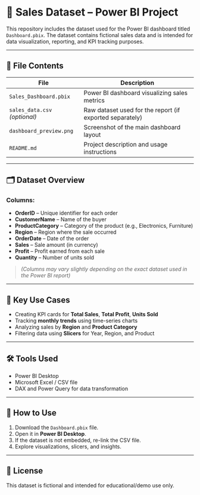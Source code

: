 # 🧾 Sales Dataset – Power BI Project

This repository includes the dataset used for the Power BI dashboard titled `Dashboard.pbix`. The dataset contains fictional sales data and is intended for data visualization, reporting, and KPI tracking purposes.

---

## 📁 File Contents

| File | Description |
|------|-------------|
| `Sales_Dashboard.pbix` | Power BI dashboard visualizing sales metrics |
| `sales_data.csv` *(optional)* | Raw dataset used for the report (if exported separately) |
| `dashboard_preview.png` | Screenshot of the main dashboard layout |
| `README.md` | Project description and usage instructions |

---

## 🗂 Dataset Overview

### Columns:
- **OrderID** – Unique identifier for each order
- **CustomerName** – Name of the buyer
- **ProductCategory** – Category of the product (e.g., Electronics, Furniture)
- **Region** – Region where the sale occurred
- **OrderDate** – Date of the order
- **Sales** – Sale amount (in currency)
- **Profit** – Profit earned from each sale
- **Quantity** – Number of units sold

> *(Columns may vary slightly depending on the exact dataset used in the Power BI report)*

---

## 🧠 Key Use Cases

- Creating KPI cards for **Total Sales**, **Total Profit**, **Units Sold**
- Tracking **monthly trends** using time-series charts
- Analyzing sales by **Region** and **Product Category**
- Filtering data using **Slicers** for Year, Region, and Product

---

## 🛠 Tools Used

- Power BI Desktop  
- Microsoft Excel / CSV file  
- DAX and Power Query for data transformation

---

## 🚀 How to Use

1. Download the `Dashboard.pbix` file.
2. Open it in **Power BI Desktop**.
3. If the dataset is not embedded, re-link the CSV file.
4. Explore visualizations, slicers, and insights.

---

## 📌 License

This dataset is fictional and intended for educational/demo use only.
